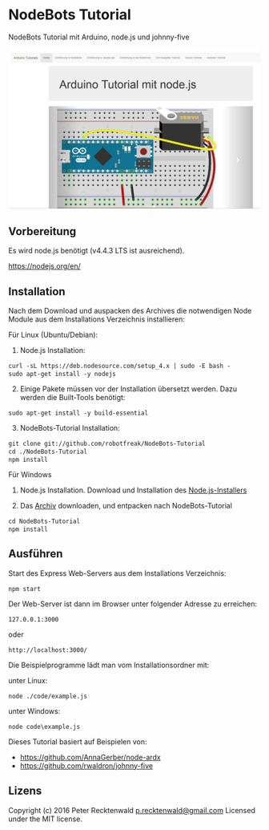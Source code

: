 # NodeBots Tutorial 
NodeBots Tutorial mit Arduino, node.js und johnny-five

![Screenshot](public/images/web-server-screenshot.jpg "Screenshot")

## Vorbereitung

Es wird node.js benötigt (v4.4.3 LTS ist ausreichend).

https://nodejs.org/en/


## Installation

Nach dem Download und auspacken des Archives die notwendigen Node Module aus dem Installations Verzeichnis installieren:

Für Linux (Ubuntu/Debian):

1. Node.js Installation:

```
curl -sL https://deb.nodesource.com/setup_4.x | sudo -E bash -
sudo apt-get install -y nodejs
```

2. Einige Pakete müssen vor der Installation übersetzt werden. Dazu werden die Built-Tools benötigt:

```
sudo apt-get install -y build-essential
```

3. NodeBots-Tutorial Installation:

```
git clone git://github.com/robotfreak/NodeBots-Tutorial
cd ./NodeBots-Tutorial
npm install
```

Für Windows 

1. Node.js Installation. Download und Installation des [Node.js-Installers](https://nodejs.org/dist/v4.4.5/node-v4.4.5-x86.msi)

2. Das [Archiv](https://github.com/robotfreak/NodeBots-Tutorial/archive/master.zip) downloaden, und entpacken nach NodeBots-Tutorial

```
cd NodeBots-Tutorial
npm install
```

## Ausführen

Start des Express Web-Servers aus dem Installations Verzeichnis:

```
npm start
```

Der Web-Server ist dann im Browser unter folgender Adresse zu erreichen:

```
127.0.0.1:3000
```
oder

```
http://localhost:3000/
```

Die Beispielprogramme lädt man vom Installationsordner mit:

unter Linux:
```
node ./code/example.js
```

unter Windows:
```
node code\example.js
```

Dieses Tutorial basiert auf Beispielen von:

* https://github.com/AnnaGerber/node-ardx
* https://github.com/rwaldron/johnny-five

## Lizens

Copyright (c) 2016 Peter Recktenwald p.recktenwald@gmail.com Licensed under the MIT license.
